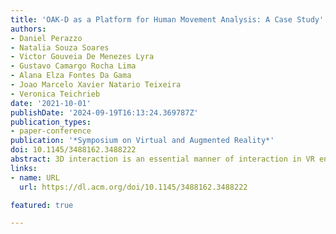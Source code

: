 ```yaml
---
title: 'OAK-D as a Platform for Human Movement Analysis: A Case Study'
authors:
- Daniel Perazzo
- Natalia Souza Soares
- Victor Gouveia De Menezes Lyra
- Gustavo Camargo Rocha Lima
- Alana Elza Fontes Da Gama
- Joao Marcelo Xavier Natario Teixeira
- Veronica Teichrieb
date: '2021-10-01'
publishDate: '2024-09-19T16:13:24.369787Z'
publication_types:
- paper-conference
publication: '*Symposium on Virtual and Augmented Reality*'
doi: 10.1145/3488162.3488222
abstract: 3D interaction is an essential manner of interaction in VR environments. Many devices enable analysis and use of human inputs in these settings, such as the Kinect™ from Microsoft. One of the latest additions is the OpenCV AI Kit with Depth or OAK-D. This paper analyzes the OAK-D and proposes a case study based on a Motion Analysis framework created for at-home workouts to explore its capabilities in a 3D interaction setting. Our results show that the OAK-D is well suited for this kind of task, achieving 7 FPS with a Raspberry Pi 4 and 15 FPS with a laptop. Furthermore, it could detect and correct wrong movements while the user was doing it and count repetitions for the squat and side lateral raise.
links:
- name: URL
  url: https://dl.acm.org/doi/10.1145/3488162.3488222

featured: true

---
```


